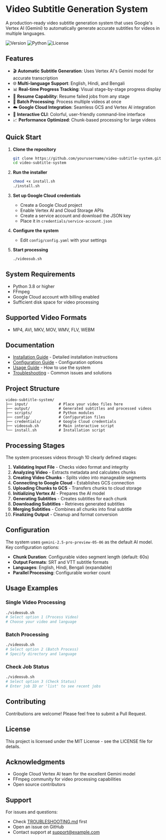 # Video Subtitle Generation System

A production-ready video subtitle generation system that uses Google's Vertex AI (Gemini) to automatically generate accurate subtitles for videos in multiple languages.

![Version](https://img.shields.io/badge/version-1.0.0-blue)
![Python](https://img.shields.io/badge/python-3.8+-green)
![License](https://img.shields.io/badge/license-MIT-orange)

## Features

- 🎬 **Automatic Subtitle Generation**: Uses Vertex AI's Gemini model for accurate transcription
- 🌐 **Multi-language Support**: English, Hindi, and Bengali
- 📊 **Real-time Progress Tracking**: Visual stage-by-stage progress display
- 🔄 **Resume Capability**: Resume failed jobs from any stage
- 📁 **Batch Processing**: Process multiple videos at once
- ☁️ **Google Cloud Integration**: Seamless GCS and Vertex AI integration
- 🎨 **Interactive CLI**: Colorful, user-friendly command-line interface
- 📈 **Performance Optimized**: Chunk-based processing for large videos

## Quick Start

1. **Clone the repository**
   ```bash
   git clone https://github.com/yourusername/video-subtitle-system.git
   cd video-subtitle-system
   ```

2. **Run the installer**
   ```bash
   chmod +x install.sh
   ./install.sh
   ```

3. **Set up Google Cloud credentials**
   - Create a Google Cloud project
   - Enable Vertex AI and Cloud Storage APIs
   - Create a service account and download the JSON key
   - Place it in `credentials/service-account.json`

4. **Configure the system**
   - Edit `config/config.yaml` with your settings

5. **Start processing**
   ```bash
   ./videosub.sh
   ```

## System Requirements

- Python 3.8 or higher
- FFmpeg
- Google Cloud account with billing enabled
- Sufficient disk space for video processing

## Supported Video Formats

- MP4, AVI, MKV, MOV, WMV, FLV, WEBM

## Documentation

- [Installation Guide](INSTALLATION.md) - Detailed installation instructions
- [Configuration Guide](CONFIGURATION.md) - Configuration options
- [Usage Guide](USAGE.md) - How to use the system
- [Troubleshooting](TROUBLESHOOTING.md) - Common issues and solutions

## Project Structure

```
video-subtitle-system/
├── input/              # Place your video files here
├── output/             # Generated subtitles and processed videos
├── scripts/            # Python modules
├── config/             # Configuration files
├── credentials/        # Google Cloud credentials
├── videosub.sh         # Main interactive script
└── install.sh          # Installation script
```

## Processing Stages

The system processes videos through 10 clearly defined stages:

1. **Validating Input File** - Checks video format and integrity
2. **Analyzing Video** - Extracts metadata and calculates chunks
3. **Creating Video Chunks** - Splits video into manageable segments
4. **Connecting to Google Cloud** - Establishes GCS connection
5. **Uploading Chunks to GCS** - Transfers chunks to cloud storage
6. **Initializing Vertex AI** - Prepares the AI model
7. **Generating Subtitles** - Creates subtitles for each chunk
8. **Downloading Subtitles** - Retrieves generated subtitles
9. **Merging Subtitles** - Combines all chunks into final subtitle
10. **Finalizing Output** - Cleanup and format conversion

## Configuration

The system uses `gemini-2.5-pro-preview-05-06` as the default AI model. Key configuration options:

- **Chunk Duration**: Configurable video segment length (default: 60s)
- **Output Formats**: SRT and VTT subtitle formats
- **Languages**: English, Hindi, Bengali (expandable)
- **Parallel Processing**: Configurable worker count

## Usage Examples

### Single Video Processing
```bash
./videosub.sh
# Select option 1 (Process Video)
# Choose your video and language
```

### Batch Processing
```bash
./videosub.sh
# Select option 2 (Batch Process)
# Specify directory and language
```

### Check Job Status
```bash
./videosub.sh
# Select option 3 (Check Status)
# Enter job ID or 'list' to see recent jobs
```

## Contributing

Contributions are welcome! Please feel free to submit a Pull Request.

## License

This project is licensed under the MIT License - see the LICENSE file for details.

## Acknowledgments

- Google Cloud Vertex AI team for the excellent Gemini model
- FFmpeg community for video processing capabilities
- Open source contributors

## Support

For issues and questions:
- Check [TROUBLESHOOTING.md](TROUBLESHOOTING.md) first
- Open an issue on GitHub
- Contact support at support@example.com
